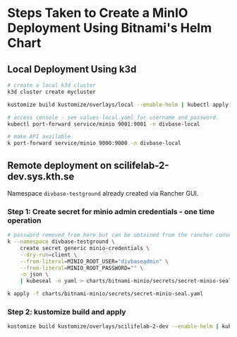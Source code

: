 # Steps Taken to Create a MinIO Deployment Using Bitnami's Helm Chart

## Local Deployment Using k3d

```bash
# create a local k3d cluster
k3d cluster create mycluster

kustomize build kustomize/overlays/local --enable-helm | kubectl apply -f -

# access console - see values-local.yaml for username and password.
kubectl port-forward service/minio 9001:9001 -n divbase-local

# make API available
k port-forward service/minio 9000:9000 -n divbase-local
```

## Remote deployment on scilifelab-2-dev.sys.kth.se

Namespace `divbase-testground` already created via Rancher GUI.

### Step 1: Create secret for minio admin credentials - one time operation

```bash
# password removed from here but can be obtained from the rancher console
k --namespace divbase-testground \
    create secret generic minio-credentials \
    --dry-run=client \
    --from-literal=MINIO_ROOT_USER="divbaseadmin" \
    --from-literal=MINIO_ROOT_PASSWORD="" \
    -o json \
    | kubeseal -o yaml > charts/bitnami-minio/secrets/secret-minio-seal.yaml

k apply -f charts/bitnami-minio/secrets/secret-minio-seal.yaml
```

### Step 2: kustomize build and apply

```bash
kustomize build kustomize/overlays/scilifelab-2-dev --enable-helm | kubectl apply -f -
```
